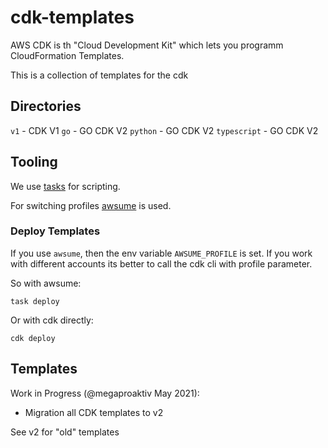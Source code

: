 # cdk-templates

AWS CDK is th "Cloud Development Kit" which lets you programm CloudFormation Templates.

This is a collection of templates for the cdk

## Directories

`v1` - CDK V1
`go` - GO CDK V2 
`python` - GO CDK V2 
`typescript` - GO CDK V2 

## Tooling

We use [tasks](https://taskfile.dev/#/) for scripting.

For switching profiles [awsume](https://github.com/trek10inc/awsume) is used.

### Deploy Templates

If you use `awsume`, then the env variable `AWSUME_PROFILE` is set. If you work with different accounts its better to call the cdk cli with profile parameter.

So with awsume:

`task deploy`

Or with cdk directly:

`cdk deploy`

## Templates

Work in Progress (@megaproaktiv May 2021):

- Migration all CDK templates to v2

See v2 for "old" templates